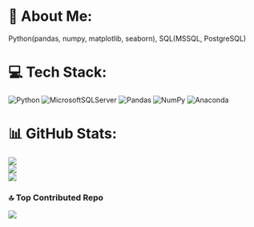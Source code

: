 # 💫 About Me:
Python(pandas, numpy, matplotlib, seaborn), SQL(MSSQL, PostgreSQL)


# 💻 Tech Stack:
![Python](https://img.shields.io/badge/python-3670A0?style=for-the-badge&logo=python&logoColor=ffdd54) ![MicrosoftSQLServer](https://img.shields.io/badge/Microsoft%20SQL%20Server-CC2927?style=for-the-badge&logo=microsoft%20sql%20server&logoColor=white) ![Pandas](https://img.shields.io/badge/pandas-%23150458.svg?style=for-the-badge&logo=pandas&logoColor=white) ![NumPy](https://img.shields.io/badge/numpy-%23013243.svg?style=for-the-badge&logo=numpy&logoColor=white) ![Anaconda](https://img.shields.io/badge/Anaconda-%2344A833.svg?style=for-the-badge&logo=anaconda&logoColor=white)
# 📊 GitHub Stats:
![](https://github-readme-stats.vercel.app/api?username=attacker735&theme=dark&hide_border=false&include_all_commits=false&count_private=false)<br/>
![](https://github-readme-streak-stats.herokuapp.com/?user=attacker735&theme=dark&hide_border=false)<br/>
![](https://github-readme-stats.vercel.app/api/top-langs/?username=attacker735&theme=dark&hide_border=false&include_all_commits=false&count_private=false&layout=compact)

### 🔝 Top Contributed Repo
![](https://github-contributor-stats.vercel.app/api?username=attacker735&limit=5&theme=dark&combine_all_yearly_contributions=true)

<!-- Proudly created with GPRM ( https://gprm.itsvg.in ) -->
